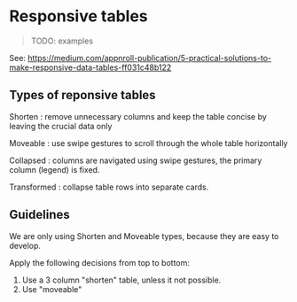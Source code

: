 # Responsive tables

> TODO: examples

See: https://medium.com/appnroll-publication/5-practical-solutions-to-make-responsive-data-tables-ff031c48b122

## Types of reponsive tables

Shorten
: remove unnecessary columns and keep the table concise by leaving the crucial data only

Moveable
: use swipe gestures to scroll through the whole table horizontally

Collapsed
: columns are navigated using swipe gestures, the primary column (legend) is fixed.

Transformed
: collapse table rows into separate cards.

## Guidelines

We are only using Shorten and Moveable types, because they are easy to develop.

Apply the following decisions from top to bottom:

1. Use a 3 column "shorten" table, unless it not possible.
2. Use "moveable"
